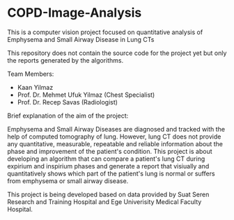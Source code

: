 # COPD-Image-Analysis
This is a computer vision project focused on quantitative analysis of Emphysema and Small Airway Disease in Lung CTs

This repository does not contain the source code for the project yet but only the reports generated by the algorithms.

Team Members: 
  - Kaan Yilmaz
  - Prof. Dr. Mehmet Ufuk Yilmaz (Chest Specialist)
  - Prof. Dr. Recep Savas (Radiologist)
  
  
Brief explanation of the aim of the project:

  Emphysema and Small Airway Diseases are diagnosed and tracked with the help of computed tomography of lung. However, lung CT does not 
provide any quantitative, measurable, repeatable and reliable information about the phase and improvement of the patient's condition. 
This project is about developing an algorithm that can compare a patient's lung CT during expirium and inspirium phases and generate
a report that visiually and quantitatively shows which part of the patient's lung is normal or suffers from emphysema or small airway
disease. 

This project is being developed based on data provided by Suat Seren Research and Training Hospital and Ege Univerisity Medical Faculty 
Hospital.
  
